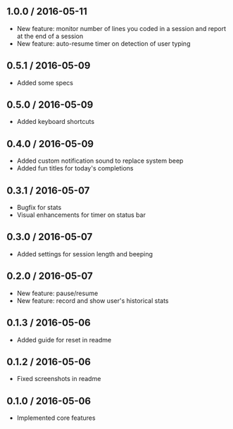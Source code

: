 ## 1.0.0 / 2016-05-11
- New feature: monitor number of lines you coded in a session and report at the end of a session
- New feature: auto-resume timer on detection of user typing

## 0.5.1 / 2016-05-09
- Added some specs

## 0.5.0 / 2016-05-09
- Added keyboard shortcuts

## 0.4.0 / 2016-05-09
- Added custom notification sound to replace system beep
- Added fun titles for today's completions

## 0.3.1 / 2016-05-07
- Bugfix for stats
- Visual enhancements for timer on status bar

## 0.3.0 / 2016-05-07
- Added settings for session length and beeping

## 0.2.0 / 2016-05-07
- New feature: pause/resume
- New feature: record and show user's historical stats

## 0.1.3 / 2016-05-06
- Added guide for reset in readme

## 0.1.2 / 2016-05-06
- Fixed screenshots in readme

## 0.1.0 / 2016-05-06
- Implemented core features
